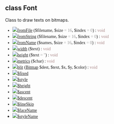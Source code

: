 ## class Font ##
Class to draw texts on bitmaps.

<font face='Lucida Console'>
<ul><li><img src='http://phpmedia.googlecode.com/svn/www/icons/method_static.png' /><a href='API_4Font8fromFile.md'>fromFile</a> ($filename, $size<font color='#999'> = 16</font>, $index<font color='#999'> = 0</font>) : <font color='#a88'>void</font>
</li><li><img src='http://phpmedia.googlecode.com/svn/www/icons/method_static.png' /><a href='API_4Font10fromString.md'>fromString</a> ($filename, $size<font color='#999'> = 16</font>, $index<font color='#999'> = 0</font>) : <font color='#a88'>void</font>
</li><li><img src='http://phpmedia.googlecode.com/svn/www/icons/method_static.png' /><a href='API_4Font8fromName.md'>fromName</a> ($names, $size<font color='#999'> = 16</font>, $index<font color='#999'> = 0</font>) : <font color='#a88'>void</font>
</li><li><img src='http://phpmedia.googlecode.com/svn/www/icons/method.png' /><a href='API_4Font5width.md'>width</a> ($text) : <font color='#a88'>void</font>
</li><li><img src='http://phpmedia.googlecode.com/svn/www/icons/method.png' /><a href='API_4Font6height.md'>height</a> ($text<font color='#999'> = ''</font>) : <font color='#a88'>void</font>
</li><li><img src='http://phpmedia.googlecode.com/svn/www/icons/method.png' /><a href='API_4Font7metrics.md'>metrics</a> ($char) : <font color='#a88'>void</font>
</li><li><img src='http://phpmedia.googlecode.com/svn/www/icons/method.png' /><a href='API_4Font4blit.md'>blit</a> (<a href='API_6Bitmap.md'>Bitmap</a> $dest, $text, $x, $y, $color) : <font color='#a88'>void</font>
</li><li><img src='http://phpmedia.googlecode.com/svn/www/icons/field.png' /><a href='API_4Font5fixed.md'>$fixed</a>
</li><li><img src='http://phpmedia.googlecode.com/svn/www/icons/field.png' /><a href='API_4Font5style.md'>$style</a>
</li><li><img src='http://phpmedia.googlecode.com/svn/www/icons/field.png' /><a href='API_4Font6height.md'>$height</a>
</li><li><img src='http://phpmedia.googlecode.com/svn/www/icons/field.png' /><a href='API_4Font6ascent.md'>$ascent</a>
</li><li><img src='http://phpmedia.googlecode.com/svn/www/icons/field.png' /><a href='API_4Font7descent.md'>$descent</a>
</li><li><img src='http://phpmedia.googlecode.com/svn/www/icons/field.png' /><a href='API_4Font8lineSkip.md'>$lineSkip</a>
</li><li><img src='http://phpmedia.googlecode.com/svn/www/icons/field.png' /><a href='API_4Font8faceName.md'>$faceName</a>
</li><li><img src='http://phpmedia.googlecode.com/svn/www/icons/field.png' /><a href='API_4Font9styleName.md'>$styleName</a>
</font>